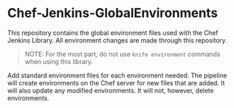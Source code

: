 # Chef-Jenkins-GlobalEnvironments

This repository contains the global environment files used with the Chef Jenkins Library. All environment changes are made through this repository.

> NOTE: For the most part, do not use `knife environment` commands when using this library.

Add standard environment files for each environment needed. The pipeline will create environments on the Chef server for new files that are added. It will also update any modified environments. It will not, however, delete environments.
